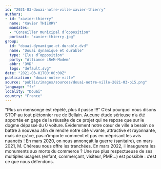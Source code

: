 ```yaml
---
id: "2021-03-douai-notre-ville-xavier-thierry"
authors:
- id: "xavier-thierry"
  name: "Xavier THIERRY"
  mandates: 
  - "Conseiller municipal d’opposition"
  portrait: "xavier-thierry.jpg"
group:
  id: "douai-dynamique-et-durable-dvd"
  name: "Douai dynamique et durable"
  type: "Élus d’opposition"
  party: "Alliance LReM-Modem"
  abbr: "DVD"
  logo: "default.svg"
date: "2021-03-01T00:00:00Z"
publication: "douai-notre-ville"
source: "public/images/sources/douai-notre-ville-2021-03-p15.png"
language: "fr"
locality: "Douai"
country: "France"
---
```


"Plus un mensonge est répété, plus il passe !!!"
C’est pourquoi nous disons STOP au tout piétonnier rue de Bellain. Aucune étude sérieuse n’a été apportée en gage de la réussite de ce projet qui ne repose que sur le dogme dépassé du 0 voiture. Évidemment notre cœur de ville a besoin de battre à nouveau afin de rendre notre cité vivante, attractive et rayonnante, mais de grâce, pas n’importe comment et pas en méprisant les avis nuancés ! En mars 2020, on nous annonçait la guerre (sanitaire), en mars 2021, M. Chéreau nous offre les tranchées. En mars 2022, il inaugurera les monuments aux morts du commerce ? Une rue plus respectueuse de ses multiples usagers (enfant, commerçant, visiteur, PMR…) est possible : c’est ce que nous défendons.
